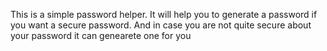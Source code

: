This is a simple password helper.
It will help you to generate a password if you want a secure password.
And in case you are not quite secure about your password it can genearete one for you

